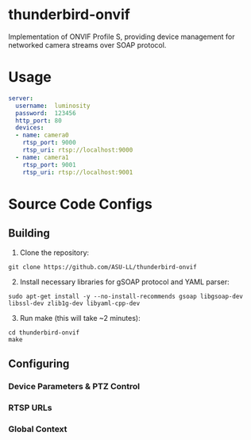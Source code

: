 # thunderbird-onvif
Implementation of ONVIF Profile S, providing device management for networked camera streams over SOAP protocol.

# Usage
```yaml
server:
  username:  luminosity
  password:  123456
  http_port: 80
  devices:
  - name: camera0
    rtsp_port: 9000
    rtsp_uri: rtsp://localhost:9000
  - name: camera1
    rtsp_port: 9001
    rtsp_uri: rtsp://localhost:9001
```

# Source Code Configs
## Building
1) Clone the repository:  
```
git clone https://github.com/ASU-LL/thunderbird-onvif
```
2) Install necessary libraries for gSOAP protocol and YAML parser:
```
sudo apt-get install -y --no-install-recommends gsoap libgsoap-dev libssl-dev zlib1g-dev libyaml-cpp-dev
```
3) Run make (this will take ~2 minutes):
```
cd thunderbird-onvif
make
```
## Configuring
### Device Parameters & PTZ Control
### RTSP URLs
### Global Context